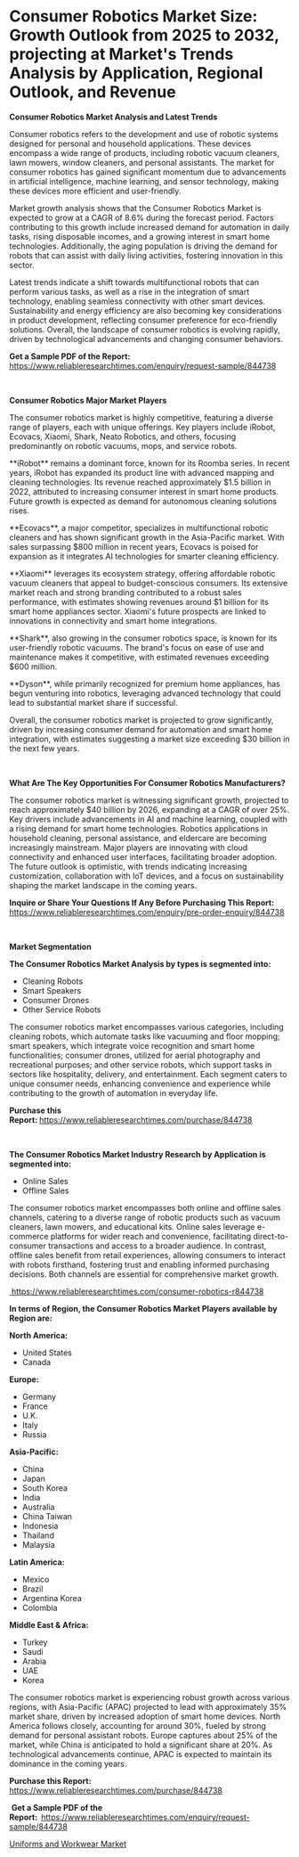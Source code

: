 <p><h1>Consumer Robotics Market Size: Growth Outlook from 2025 to 2032, projecting at Market's Trends Analysis by Application, Regional Outlook, and Revenue</h1></p><p><strong>Consumer Robotics Market Analysis and Latest Trends</strong></p>
<p><p>Consumer robotics refers to the development and use of robotic systems designed for personal and household applications. These devices encompass a wide range of products, including robotic vacuum cleaners, lawn mowers, window cleaners, and personal assistants. The market for consumer robotics has gained significant momentum due to advancements in artificial intelligence, machine learning, and sensor technology, making these devices more efficient and user-friendly.</p><p>Market growth analysis shows that the Consumer Robotics Market is expected to grow at a CAGR of 8.6% during the forecast period. Factors contributing to this growth include increased demand for automation in daily tasks, rising disposable incomes, and a growing interest in smart home technologies. Additionally, the aging population is driving the demand for robots that can assist with daily living activities, fostering innovation in this sector.</p><p>Latest trends indicate a shift towards multifunctional robots that can perform various tasks, as well as a rise in the integration of smart technology, enabling seamless connectivity with other smart devices. Sustainability and energy efficiency are also becoming key considerations in product development, reflecting consumer preference for eco-friendly solutions. Overall, the landscape of consumer robotics is evolving rapidly, driven by technological advancements and changing consumer behaviors.</p></p>
<p><strong>Get a Sample PDF of the Report:&nbsp;</strong> <a href="https://www.reliableresearchtimes.com/enquiry/request-sample/844738?utm_campaign=2198&utm_medium=2&utm_source=Github&utm_content=ia&utm_term=06022025&utm_id=consumer-robotics">https://www.reliableresearchtimes.com/enquiry/request-sample/844738</a></p>
<p>&nbsp;</p>
<p><strong>Consumer Robotics Major Market Players</strong></p>
<p><p>The consumer robotics market is highly competitive, featuring a diverse range of players, each with unique offerings. Key players include iRobot, Ecovacs, Xiaomi, Shark, Neato Robotics, and others, focusing predominantly on robotic vacuums, mops, and service robots.</p><p>**iRobot** remains a dominant force, known for its Roomba series. In recent years, iRobot has expanded its product line with advanced mapping and cleaning technologies. Its revenue reached approximately $1.5 billion in 2022, attributed to increasing consumer interest in smart home products. Future growth is expected as demand for autonomous cleaning solutions rises.</p><p>**Ecovacs**, a major competitor, specializes in multifunctional robotic cleaners and has shown significant growth in the Asia-Pacific market. With sales surpassing $800 million in recent years, Ecovacs is poised for expansion as it integrates AI technologies for smarter cleaning efficiency.</p><p>**Xiaomi** leverages its ecosystem strategy, offering affordable robotic vacuum cleaners that appeal to budget-conscious consumers. Its extensive market reach and strong branding contributed to a robust sales performance, with estimates showing revenues around $1 billion for its smart home appliances sector. Xiaomi's future prospects are linked to innovations in connectivity and smart home integrations.</p><p>**Shark**, also growing in the consumer robotics space, is known for its user-friendly robotic vacuums. The brand's focus on ease of use and maintenance makes it competitive, with estimated revenues exceeding $600 million.</p><p>**Dyson**, while primarily recognized for premium home appliances, has begun venturing into robotics, leveraging advanced technology that could lead to substantial market share if successful.</p><p>Overall, the consumer robotics market is projected to grow significantly, driven by increasing consumer demand for automation and smart home integration, with estimates suggesting a market size exceeding $30 billion in the next few years.</p></p>
<p>&nbsp;</p>
<p><strong>What Are The Key Opportunities For Consumer Robotics Manufacturers?</strong></p>
<p><p>The consumer robotics market is witnessing significant growth, projected to reach approximately $40 billion by 2026, expanding at a CAGR of over 25%. Key drivers include advancements in AI and machine learning, coupled with a rising demand for smart home technologies. Robotics applications in household cleaning, personal assistance, and eldercare are becoming increasingly mainstream. Major players are innovating with cloud connectivity and enhanced user interfaces, facilitating broader adoption. The future outlook is optimistic, with trends indicating increasing customization, collaboration with IoT devices, and a focus on sustainability shaping the market landscape in the coming years.</p></p>
<p><strong>Inquire or Share Your Questions If Any Before Purchasing This Report:</strong> <a href="https://www.reliableresearchtimes.com/enquiry/pre-order-enquiry/844738?utm_campaign=2198&utm_medium=2&utm_source=Github&utm_content=ia&utm_term=06022025&utm_id=consumer-robotics">https://www.reliableresearchtimes.com/enquiry/pre-order-enquiry/844738</a></p>
<p>&nbsp;</p>
<p><strong>Market Segmentation</strong></p>
<p><strong>The Consumer Robotics Market Analysis by types is segmented into:</strong></p>
<p><ul><li>Cleaning Robots</li><li>Smart Speakers</li><li>Consumer Drones</li><li>Other Service Robots</li></ul></p>
<p><p>The consumer robotics market encompasses various categories, including cleaning robots, which automate tasks like vacuuming and floor mopping; smart speakers, which integrate voice recognition and smart home functionalities; consumer drones, utilized for aerial photography and recreational purposes; and other service robots, which support tasks in sectors like hospitality, delivery, and entertainment. Each segment caters to unique consumer needs, enhancing convenience and experience while contributing to the growth of automation in everyday life.</p></p>
<p><strong>Purchase this Report:&nbsp;</strong><a href="https://www.reliableresearchtimes.com/purchase/844738?utm_campaign=2198&utm_medium=2&utm_source=Github&utm_content=ia&utm_term=06022025&utm_id=consumer-robotics">https://www.reliableresearchtimes.com/purchase/844738</a></p>
<p>&nbsp;</p>
<p><strong>The Consumer Robotics Market Industry Research by Application is segmented into:</strong></p>
<p><ul><li>Online Sales</li><li>Offline Sales</li></ul></p>
<p><p>The consumer robotics market encompasses both online and offline sales channels, catering to a diverse range of robotic products such as vacuum cleaners, lawn mowers, and educational kits. Online sales leverage e-commerce platforms for wider reach and convenience, facilitating direct-to-consumer transactions and access to a broader audience. In contrast, offline sales benefit from retail experiences, allowing consumers to interact with robots firsthand, fostering trust and enabling informed purchasing decisions. Both channels are essential for comprehensive market growth.</p></p>
<p><a href="https://www.reliableresearchtimes.com/consumer-robotics-r844738?utm_campaign=2198&utm_medium=2&utm_source=Github&utm_content=ia&utm_term=06022025&utm_id=consumer-robotics">&nbsp;https://www.reliableresearchtimes.com/consumer-robotics-r844738</a></p>
<p><strong>In terms of Region, the Consumer Robotics Market Players available by Region are:</strong></p>
<p>
    <p> <strong> North America: </strong>
        <ul>
            <li>United States</li>
            <li>Canada</li>
        </ul>
        </p> 
    <p> <strong> Europe: </strong>
        <ul>
            <li>Germany</li>
            <li>France</li>
            <li>U.K.</li>
            <li>Italy</li>
            <li>Russia</li>
        </ul>
        </p> 
    <p> <strong> Asia-Pacific: </strong>
        <ul>
            <li>China</li>
            <li>Japan</li>
            <li>South Korea</li>
            <li>India</li>
            <li>Australia</li>
            <li>China Taiwan</li>
            <li>Indonesia</li>
            <li>Thailand</li>
            <li>Malaysia</li>
        </ul>
        </p> 
    <p> <strong> Latin America: </strong>
        <ul>
            <li>Mexico</li>
            <li>Brazil</li>
            <li>Argentina Korea</li>
            <li>Colombia</li>
        </ul>
        </p> 
    <p> <strong> Middle East & Africa: </strong>
        <ul>
            <li>Turkey</li>
            <li>Saudi</li>
            <li>Arabia</li>
            <li>UAE</li>
            <li>Korea</li>
        </ul>
    </p>
    </p>
<p><p>The consumer robotics market is experiencing robust growth across various regions, with Asia-Pacific (APAC) projected to lead with approximately 35% market share, driven by increased adoption of smart home devices. North America follows closely, accounting for around 30%, fueled by strong demand for personal assistant robots. Europe captures about 25% of the market, while China is anticipated to hold a significant share at 20%. As technological advancements continue, APAC is expected to maintain its dominance in the coming years.</p></p>
<p><strong>Purchase this Report: </strong><a href="https://www.reliableresearchtimes.com/purchase/844738?utm_campaign=2198&utm_medium=2&utm_source=Github&utm_content=ia&utm_term=06022025&utm_id=consumer-robotics">https://www.reliableresearchtimes.com/purchase/844738</a></p>
<p>&nbsp;<strong>Get a Sample PDF of the Report:&nbsp;&nbsp;</strong><a href="https://www.reliableresearchtimes.com/enquiry/request-sample/844738?utm_campaign=2198&utm_medium=2&utm_source=Github&utm_content=ia&utm_term=06022025&utm_id=consumer-robotics">https://www.reliableresearchtimes.com/enquiry/request-sample/844738</a></p>
<p><strong></strong></p>
<p><p><a href="https://github.com/klindsey95/Market-Research-Report-List-1/blob/main/uniforms-and-workwear-market.md?utm_campaign=2198&utm_medium=2&utm_source=Github&utm_content=ia&utm_term=06022025&utm_id=consumer-robotics">Uniforms and Workwear Market</a></p></p>